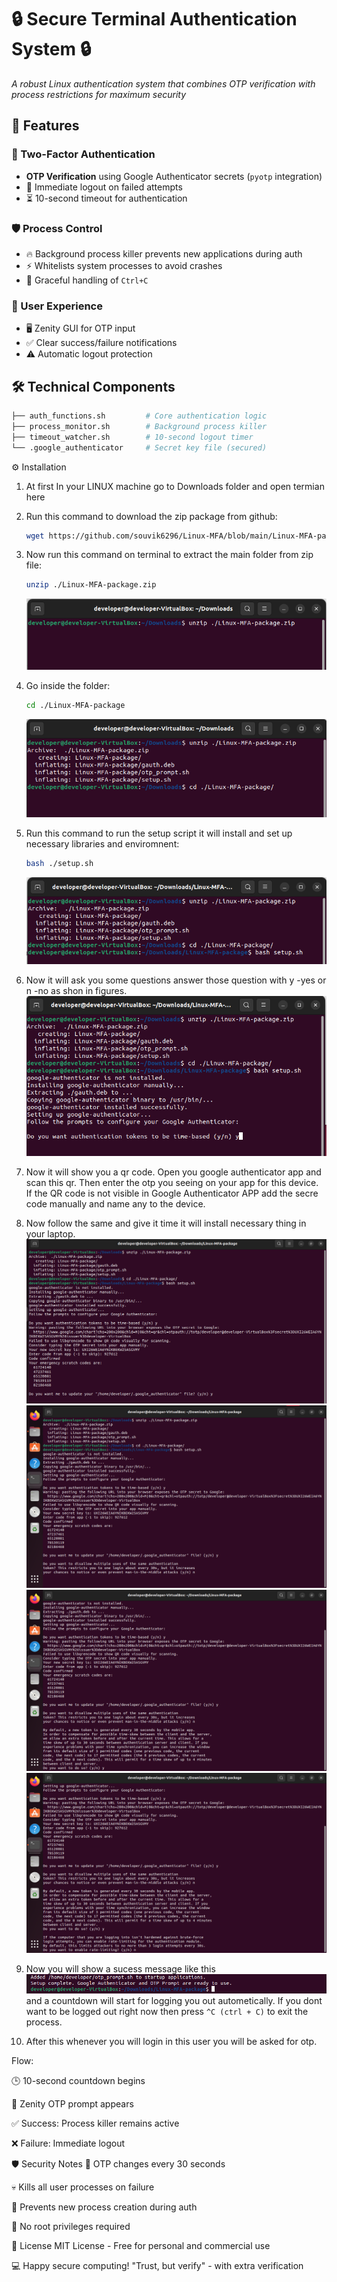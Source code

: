 # 🔒 Secure Terminal Authentication System 🔒

*A robust Linux authentication system that combines OTP verification with process restrictions for maximum security*

## 🌟 Features

### 🔐 Two-Factor Authentication
- **OTP Verification** using Google Authenticator secrets (`pyotp` integration)
- 🚨 Immediate logout on failed attempts
- ⏳ 10-second timeout for authentication

### 🛡️ Process Control
- 🔥 Background process killer prevents new applications during auth
- ⚡ Whitelists system processes to avoid crashes
- 🛑 Graceful handling of `Ctrl+C`

### 🎯 User Experience
- 🖥️ Zenity GUI for OTP input
- ✅ Clear success/failure notifications
- ⚠️ Automatic logout protection

## 🛠️ Technical Components

```bash
├── auth_functions.sh         # Core authentication logic
├── process_monitor.sh        # Background process killer
├── timeout_watcher.sh        # 10-second logout timer
└── .google_authenticator     # Secret key file (secured)
```



⚙️ Installation

1. At first In your LINUX machine go to Downloads folder and open termian here
2. Run this command to download the zip package from github:
   ``` bash
   wget https://github.com/souvik6296/Linux-MFA/blob/main/Linux-MFA-package.zip
   ```

3. Now run this command on terminal to extract the main folder from zip file:
   ``` bash
   unzip ./Linux-MFA-package.zip
   ```
      ![unzipping](./Demonstrations/img1.png) 
4. Go inside the folder:
   ``` bash
   cd ./Linux-MFA-package
   ```
   ![unzipping](./Demonstrations/img2.png) 
5. Run this command to run the setup script it will install and set up necessary libraries and enviromnent:
   ``` bash
   bash ./setup.sh
   ```
   ![unzipping](./Demonstrations/img3.png) 
6. Now it will ask you some questions answer those question with y -yes or n -no as shon in figures.
   ![unzipping](./Demonstrations/img4.png)
7. Now it will show you a qr code. Open you google authenticator app and scan this qr. Then enter the otp you seeing on your app for this device. If the QR code is not visible in Google Authenticator APP add the secre code manually and name any to the device.
   
8. Now follow the same and give it time it will install necessary thing in your laptop.
   ![unzipping](./Demonstrations/img6.png)
   ![unzipping](./Demonstrations/img7.png)
   ![unzipping](./Demonstrations/img8.png)
   ![unzipping](./Demonstrations/img9.png)
10. Now you will show a sucess message like this
    ![unzipping](./Demonstrations/img10.png)
   and a countdown will start for logging you out autometically.
   If you dont want to be logged out right now then press `^C (ctrl + C)` to exit the process.
11. After this whenever you will login in this user you will be asked for otp.  








Flow:

🕒 10-second countdown begins

🔑 Zenity OTP prompt appears

✅ Success: Process killer remains active

❌ Failure: Immediate logout

🛡️ Security Notes
🔄 OTP changes every 30 seconds

💀 Kills all user processes on failure

📛 Prevents new process creation during auth

🚫 No root privileges required




📜 License
MIT License - Free for personal and commercial use

💻 Happy secure computing!
"Trust, but verify" - with extra verification







